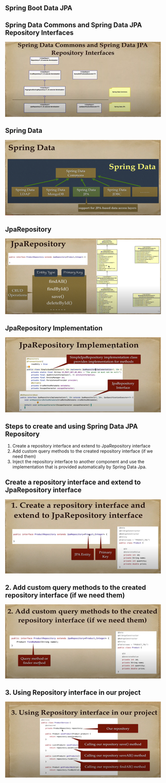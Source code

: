 ## Spring Boot Data JPA

## Spring Data Commons and Spring Data JPA Repository Interfaces
![img.png](img.png)

## Spring Data
![img_1.png](img_1.png)

## JpaRepository
![img_2.png](img_2.png)

## JpaRepository Implementation
![img_3.png](img_3.png)

## Steps to create and using Spring Data JPA Repository
1. Create a repository interface and extend to JpaRepository interface
2. Add custom query methods to the created repository interface (if we need them)
3. Inject the repository interface to another component and use the implementation that is provided automatically
by Spring Data Jpa.

## Create a repository interface and extend to JpaRepository interface
![img_4.png](img_4.png)

## 2. Add custom query methods to the created repository interface (if we need them)
![img_5.png](img_5.png)

## 3. Using Repository interface in our project
![img_6.png](img_6.png)